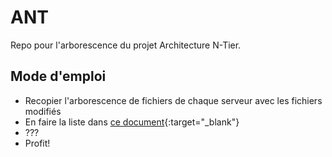 # ANT
Repo pour l'arborescence du projet Architecture N-Tier.

## Mode d'emploi
- Recopier l'arborescence de fichiers de chaque serveur avec les fichiers modifiés
- En faire la liste dans [ce document](https://docs.google.com/spreadsheets/d/11zR9gVMbJuX6DIotmD5x4OU0DAxeCwb9fsU07R4r7sI/edit#gid=607999598){:target="_blank"}
- ???
- Profit!
